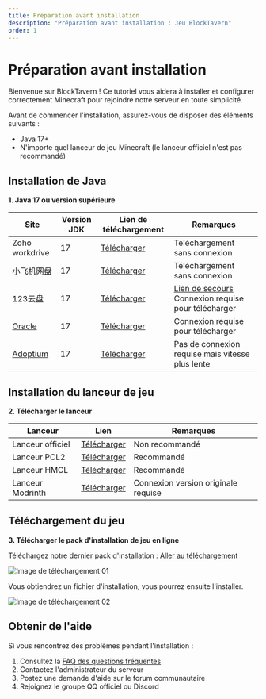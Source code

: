 ```yaml
---
title: Préparation avant installation
description: "Préparation avant installation : Jeu BlockTavern"
order: 1
---
```


# Préparation avant installation

Bienvenue sur BlockTavern ! Ce tutoriel vous aidera à installer et configurer correctement Minecraft pour rejoindre notre serveur en toute simplicité.

Avant de commencer l'installation, assurez-vous de disposer des éléments suivants :
- Java 17+
- N'importe quel lanceur de jeu Minecraft (le lanceur officiel n'est pas recommandé)

## Installation de Java

**1. Java 17 ou version supérieure**

   | Site | Version JDK | Lien de téléchargement | Remarques |
   | --- | --- | --- | --- |
   | Zoho workdrive | 17 | [Télécharger](https://workdrive.zohopublic.com.cn/file/w86hse521f910525543b9aee2a0b5fbd5af4d) | Téléchargement sans connexion |
   | 小飞机网盘 | 17 | [Télécharger](https://share.feijipan.com/s/sxOQO9u7) | Téléchargement sans connexion |
   | 123云盘 | 17 | [Télécharger](https://www.123684.com/s/92S0Vv-iVGld) | [Lien de secours](https://www.123912.com/s/92S0Vv-iVGld) Connexion requise pour télécharger |
   | [Oracle](https://www.oracle.com/cn/) | 17 | [Télécharger](https://www.oracle.com/java/technologies/downloads/#java17-windows) | Connexion requise pour télécharger |
   | [Adoptium](https://adoptium.net/zh-CN/) | 17 | [Télécharger](https://adoptium.net/zh-CN/temurin/releases?version=17&os=any&arch=any) | Pas de connexion requise mais vitesse plus lente |


## Installation du lanceur de jeu

**2. Télécharger le lanceur**

| Lanceur | Lien | Remarques |
| --- | --- | --- |
| Lanceur officiel | [Télécharger](https://www.minecraft.net/zh-hans/download) | Non recommandé |
| Lanceur PCL2 | [Télécharger](https://afdian.com/p/0164034c016c11ebafcb52540025c377) | Recommandé |
| Lanceur HMCL | [Télécharger](https://hmcl.huangyuhui.net/download/) | Recommandé |
| Lanceur Modrinth | [Télécharger](https://modrinth.com/app) | Connexion version originale requise |

## Téléchargement du jeu

**3. Télécharger le pack d'installation de jeu en ligne**

Téléchargez notre dernier pack d'installation : [Aller au téléchargement](https://www.blocktavern.cn/download)

![Image de téléchargement 01](/assets/InstallationTutorial/installation-details/installation-details01.png)

Vous obtiendrez un fichier d'installation, vous pourrez ensuite l'installer.

![Image de téléchargement 02](/assets/InstallationTutorial/installation-details/installation-details02.png)

## Obtenir de l'aide

Si vous rencontrez des problèmes pendant l'installation :

1. Consultez la [FAQ des questions fréquentes](/fr-FR/FAQ/faq-details)
2. Contactez l'administrateur du serveur
3. Postez une demande d'aide sur le forum communautaire
4. Rejoignez le groupe QQ officiel ou Discord


<Contributors />

<GitHistoryInformation />